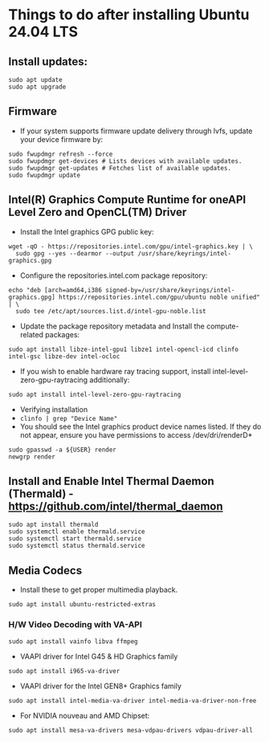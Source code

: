 # Things to do after installing Ubuntu 24.04 LTS

## Install updates:
```
sudo apt update
sudo apt upgrade
```

## Firmware
* If your system supports firmware update delivery through lvfs, update your device firmware by:
```
sudo fwupdmgr refresh --force
sudo fwupdmgr get-devices # Lists devices with available updates.
sudo fwupdmgr get-updates # Fetches list of available updates.
sudo fwupdmgr update
```

## Intel(R) Graphics Compute Runtime for oneAPI Level Zero and OpenCL(TM) Driver
* Install the Intel graphics GPG public key:
```
wget -qO - https://repositories.intel.com/gpu/intel-graphics.key | \
  sudo gpg --yes --dearmor --output /usr/share/keyrings/intel-graphics.gpg
```
* Configure the repositories.intel.com package repository:
```
echo "deb [arch=amd64,i386 signed-by=/usr/share/keyrings/intel-graphics.gpg] https://repositories.intel.com/gpu/ubuntu noble unified" | \
  sudo tee /etc/apt/sources.list.d/intel-gpu-noble.list
```
* Update the package repository metadata and Install the compute-related packages:
```
sudo apt install libze-intel-gpu1 libze1 intel-opencl-icd clinfo intel-gsc libze-dev intel-ocloc
```
* If you wish to enable hardware ray tracing support, install intel-level-zero-gpu-raytracing additionally:
```
sudo apt install intel-level-zero-gpu-raytracing
```
* Verifying installation
* `clinfo | grep "Device Name"`
* You should see the Intel graphics product device names listed. If they do not appear, ensure you have permissions to access /dev/dri/renderD*
```
sudo gpasswd -a ${USER} render
newgrp render
```

## Install and Enable Intel Thermal Daemon (Thermald) - https://github.com/intel/thermal_daemon
```
sudo apt install thermald
sudo systemctl enable thermald.service
sudo systemctl start thermald.service
sudo systemctl status thermald.service
```

## Media Codecs
* Install these to get proper multimedia playback.
```
sudo apt install ubuntu-restricted-extras
```

### H/W Video Decoding with VA-API 
```
sudo apt install vainfo libva ffmpeg
```
* VAAPI driver for Intel G45 & HD Graphics family
```
sudo apt install i965-va-driver
```
* VAAPI driver for the Intel GEN8+ Graphics family
```
sudo apt install intel-media-va-driver intel-media-va-driver-non-free
```
* For NVIDIA nouveau and AMD Chipset:
```
sudo apt install mesa-va-drivers mesa-vdpau-drivers vdpau-driver-all
```

